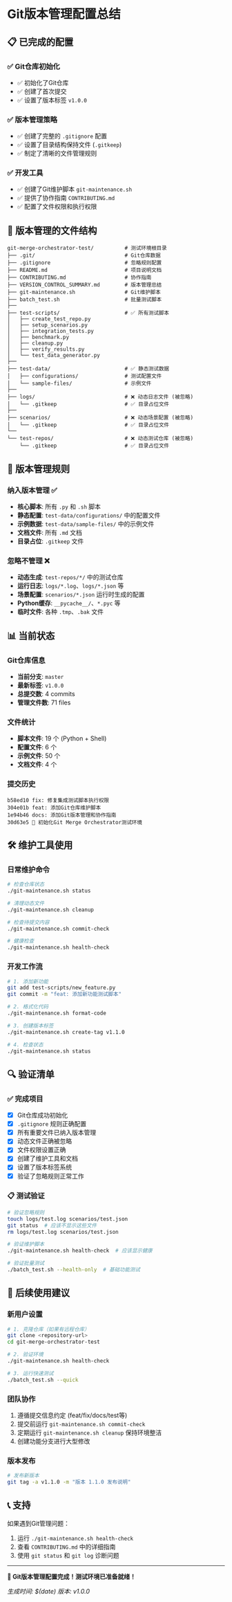# Git版本管理配置总结

## 📋 已完成的配置

### ✅ Git仓库初始化
- ✅ 初始化了Git仓库
- ✅ 创建了首次提交
- ✅ 设置了版本标签 `v1.0.0`

### ✅ 版本管理策略
- ✅ 创建了完整的 `.gitignore` 配置
- ✅ 设置了目录结构保持文件 (`.gitkeep`)
- ✅ 制定了清晰的文件管理规则

### ✅ 开发工具
- ✅ 创建了Git维护脚本 `git-maintenance.sh`
- ✅ 提供了协作指南 `CONTRIBUTING.md`
- ✅ 配置了文件权限和执行权限

## 📁 版本管理的文件结构

```
git-merge-orchestrator-test/          # 测试环境根目录
├── .git/                             # Git仓库数据
├── .gitignore                        # 忽略规则配置
├── README.md                         # 项目说明文档
├── CONTRIBUTING.md                   # 协作指南
├── VERSION_CONTROL_SUMMARY.md        # 版本管理总结
├── git-maintenance.sh                # Git维护脚本
├── batch_test.sh                     # 批量测试脚本
├── 
├── test-scripts/                     # ✅ 所有测试脚本
│   ├── create_test_repo.py           
│   ├── setup_scenarios.py            
│   ├── integration_tests.py          
│   ├── benchmark.py                  
│   ├── cleanup.py                    
│   ├── verify_results.py             
│   └── test_data_generator.py        
├── 
├── test-data/                        # ✅ 静态测试数据
│   ├── configurations/               # 测试配置文件
│   └── sample-files/                 # 示例文件
├── 
├── logs/                             # ❌ 动态日志文件 (被忽略)
│   └── .gitkeep                      # ✅ 目录占位文件
├── 
├── scenarios/                        # ❌ 动态场景配置 (被忽略)  
│   └── .gitkeep                      # ✅ 目录占位文件
└── 
└── test-repos/                       # ❌ 动态测试仓库 (被忽略)
    └── .gitkeep                      # ✅ 目录占位文件
```

## 🎯 版本管理规则

### 纳入版本管理 ✅
- **核心脚本**: 所有 `.py` 和 `.sh` 脚本
- **静态配置**: `test-data/configurations/` 中的配置文件
- **示例数据**: `test-data/sample-files/` 中的示例文件
- **文档文件**: 所有 `.md` 文档
- **目录占位**: `.gitkeep` 文件

### 忽略不管理 ❌
- **动态生成**: `test-repos/*/` 中的测试仓库
- **运行日志**: `logs/*.log`、`logs/*.json` 等
- **场景配置**: `scenarios/*.json` 运行时生成的配置
- **Python缓存**: `__pycache__/`、`*.pyc` 等
- **临时文件**: 各种 `.tmp`、`.bak` 文件

## 📊 当前状态

### Git仓库信息
- **当前分支**: `master`
- **最新标签**: `v1.0.0`
- **总提交数**: 4 commits
- **管理文件数**: 71 files

### 文件统计
- **脚本文件**: 19 个 (Python + Shell)
- **配置文件**: 6 个
- **示例文件**: 50 个
- **文档文件**: 4 个

### 提交历史
```
b58ed10 fix: 修复集成测试脚本执行权限
304e01b feat: 添加Git仓库维护脚本  
1e94b46 docs: 添加Git版本管理和协作指南
30d63e5 🚀 初始化Git Merge Orchestrator测试环境
```

## 🛠️ 维护工具使用

### 日常维护命令
```bash
# 检查仓库状态
./git-maintenance.sh status

# 清理动态文件
./git-maintenance.sh cleanup

# 检查待提交内容
./git-maintenance.sh commit-check

# 健康检查
./git-maintenance.sh health-check
```

### 开发工作流
```bash
# 1. 添加新功能
git add test-scripts/new_feature.py
git commit -m "feat: 添加新功能测试脚本"

# 2. 格式化代码
./git-maintenance.sh format-code

# 3. 创建版本标签
./git-maintenance.sh create-tag v1.1.0

# 4. 检查状态
./git-maintenance.sh status
```

## 🔍 验证清单

### ✅ 完成项目
- [x] Git仓库成功初始化
- [x] `.gitignore` 规则正确配置
- [x] 所有重要文件已纳入版本管理
- [x] 动态文件正确被忽略
- [x] 文件权限设置正确
- [x] 创建了维护工具和文档
- [x] 设置了版本标签系统
- [x] 验证了忽略规则正常工作

### 📋 测试验证
```bash
# 验证忽略规则
touch logs/test.log scenarios/test.json
git status  # 应该不显示这些文件
rm logs/test.log scenarios/test.json

# 验证维护脚本
./git-maintenance.sh health-check  # 应该显示健康

# 验证批量测试
./batch_test.sh --health-only  # 基础功能测试
```

## 🚀 后续使用建议

### 新用户设置
```bash
# 1. 克隆仓库（如果有远程仓库）
git clone <repository-url>
cd git-merge-orchestrator-test

# 2. 验证环境
./git-maintenance.sh health-check

# 3. 运行快速测试
./batch_test.sh --quick
```

### 团队协作
1. 遵循提交信息约定 (feat/fix/docs/test等)
2. 提交前运行 `git-maintenance.sh commit-check`
3. 定期运行 `git-maintenance.sh cleanup` 保持环境整洁
4. 创建功能分支进行大型修改

### 版本发布
```bash
# 发布新版本
git tag -a v1.1.0 -m "版本 1.1.0 发布说明"
```

## 📞 支持

如果遇到Git管理问题：
1. 运行 `./git-maintenance.sh health-check`
2. 查看 `CONTRIBUTING.md` 中的详细指南  
3. 使用 `git status` 和 `git log` 诊断问题

---

**🎉 Git版本管理配置完成！测试环境已准备就绪！**

*生成时间: $(date)*
*版本: v1.0.0*